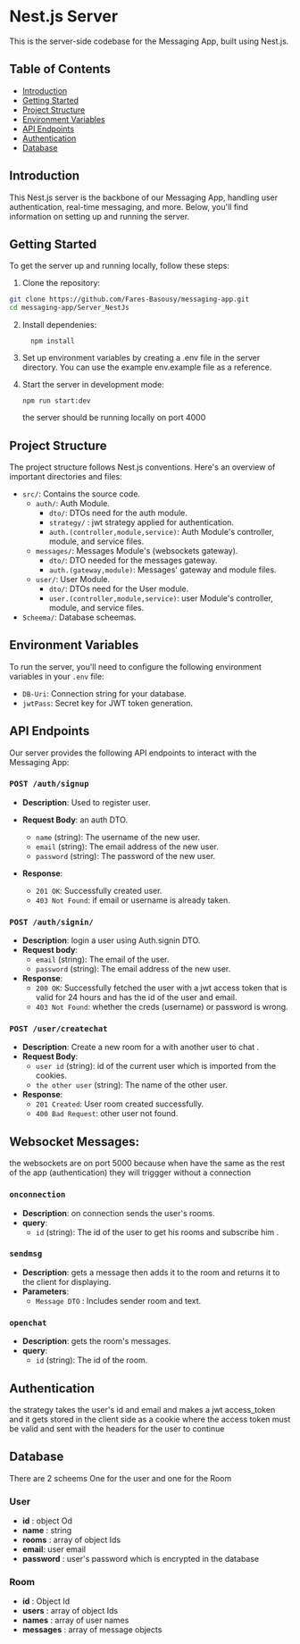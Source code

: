 # Nest.js Server

This is the server-side codebase for the Messaging App, built using Nest.js.

## Table of Contents

- [Introduction](#introduction)
- [Getting Started](#getting-started)
- [Project Structure](#project-structure)
- [Environment Variables](#environment-variables)
- [API Endpoints](#api-endpoints)
- [Authentication](#authentication)
- [Database](#database)


## Introduction

This Nest.js server is the backbone of our Messaging App, handling user authentication, real-time messaging, and more. Below, you'll find information on setting up and running the server.

## Getting Started

To get the server up and running locally, follow these steps:

1. Clone the repository:

```bash
git clone https://github.com/Fares-Basousy/messaging-app.git
cd messaging-app/Server_NestJs
```
2. Install dependenies:
   ```
     npm install
   ```
   
3. Set up environment variables by creating a .env file in the server directory. You can use the example             env.example file as a reference.
  
4. Start the server in development mode:

     ```
     npm run start:dev
     ```
     
   the server should be running locally on port 4000

## Project Structure
The project structure follows Nest.js conventions. Here's an overview of important directories and files:

- `src/`: Contains the source code.
  - `auth/`: Auth Module.
    - `dto/`: DTOs need for the auth module.
    - `strategy/` : jwt strategy applied for authentication.
    - `auth.(controller,module,service)`: Auth Module's controller, module, and service files.
  - `messages/`: Messages Module's (websockets gateway).
    - `dto/`: DTO needed for the messages gateway.
    - `auth.(gateway,module)`: Messages' gateway and module files.
  - `user/`: User Module.
    - `dto/`: DTOs need for the User module.
    - `user.(controller,module,service)`: user Module's controller, module, and service files.
- `Scheema/`: Database scheemas.

## Environment Variables

To run the server, you'll need to configure the following environment variables in your `.env` file:

- `DB-Uri`: Connection string for your database.
- `jwtPass`: Secret key for JWT token generation.

## API Endpoints

Our server provides the following API endpoints to interact with the Messaging App:

### `POST /auth/signup`

- **Description**: Used to register user.
- **Request Body**: an auth DTO.
  - `name` (string): The username of the new user.
  - `email` (string): The email address of the new user.
  - `password` (string): The password of the new user.

- **Response**:
  - `201 OK`: Successfully created user.
  - `403 Not Found`: if email or username is already taken.

### `POST /auth/signin/`

- **Description**: login a user using Auth.signin DTO.
- **Request body**:
  - `email` (string): The email of the user.
  - `password` (string): The email address of the new user.
- **Response**:
  - `200 OK`: Successfully fetched the user with a jwt access token that is valid for 24 hours and  has the id     of the user and email.
  - `403 Not Found`: whether the creds (username) or password is wrong.

### `POST /user/createchat`

- **Description**: Create a new room for a with another user to chat .
- **Request Body**:
  - `user id` (string): id of the current user which is imported from the cookies.
  - `the other user` (string): The name of the other user.
- **Response**:
  - `201 Created`: User room created successfully.
  - `400 Bad Request`: other user not found.

## Websocket Messages: 
   the websockets are on port 5000 because when have the same as the rest of the app          (authentication) they will triggger without a connection

### `onconnection`
- **Description**: on connection sends the user's rooms.
- **query**:
  - `id` (string): The id of the user to get his rooms and subscribe him .

### `sendmsg`

- **Description**: gets a message then adds it to the room and returns it to the client for displaying.
- **Parameters**:
  - `Message DTO` : Includes sender room and text.

### `openchat`
- **Description**: gets the room's messages.
- **query**:
  - `id` (string): The id of the room.

## Authentication 
  the strategy takes the user's id and email and makes a jwt access_token and it gets stored in the client side as a cookie
  where the access token must be valid and sent with the headers for the user to continue
  
## Database

There are 2 scheems One for the user and one for the Room
### User
- **id** : object Od 
- **name** : string
- **rooms** : array of object Ids
- **email**: user email
- **password** : user's password which is encrypted in the database
### Room
- **id** : Object Id
- **users** : array of object Ids
- **names** : array of user names
- **messages** : array of message objects
